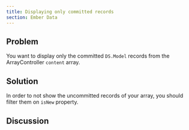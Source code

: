```yaml
---
title: Displaying only committed records
section: Ember Data
---
```

## Problem

You want to display only the committed `DS.Model` records from the ArrayController `content` array.

## Solution

In order to not show the uncommitted records of your array, you should filter them on `isNew` property.

## Discussion
